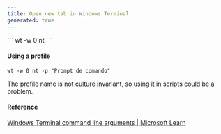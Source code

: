 ```yaml
---
title: Open new tab in Windows Terminal
generated: true
---
```


<div markdown="1" class="ans">
```
wt -w 0 nt
```
</div>

#### Using a profile

```
wt -w 0 nt -p "Prompt de comando"
```

The profile name is not culture invariant, so using it in scripts could be a problem.

#### Reference

[Windows Terminal command line arguments \| Microsoft Learn](https://docs.microsoft.com/en-us/windows/terminal/command-line-arguments?tabs=windows#options-and-commands)

